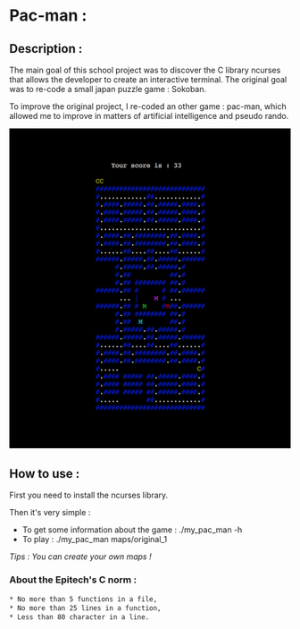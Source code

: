 # Pac-man :

## Description :

The main goal of this school project was to discover the C library ncurses that allows the developer to create an interactive terminal. 
The original goal was to re-code a small japan puzzle game : Sokoban. 

To improve the original project, I re-coded an other game : pac-man, which allowed me to improve in matters of artificial intelligence and pseudo rando.

![alt tag](.screenshot.png)

## How to use :

First you need to install the ncurses library.

Then it's very simple :
   * To get some information about the game : ./my_pac_man -h
   * To play : ./my_pac_man maps/original_1

*Tips : You can create your own maps !*


### About the Epitech's C norm :

	* No more than 5 functions in a file, 
	* No more than 25 lines in a function,
	* Less than 80 character in a line.
